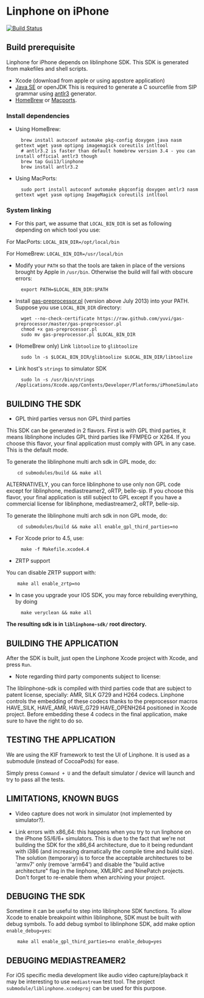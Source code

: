 # Linphone on iPhone

[![Build Status](https://travis-ci.org/BelledonneCommunications/linphone-iphone.svg?branch=master)](https://travis-ci.org/BelledonneCommunications/linphone-iphone)

## Build prerequisite

Linphone for iPhone depends on liblinphone SDK. This SDK is generated from makefiles and shell scripts.

* Xcode (download from apple or using appstore application)
* [Java SE](http://www.oracle.com/technetwork/java/javase/downloads/index.html) or openJDK
 This is required to generate a C sourcefile from SIP grammar using [antlr3](http://www.antlr3.org/) generator.
* [HomeBrew](http://brew.sh) or [Macports](http://www.macports.org/).


### Install dependencies

* Using HomeBrew:

        brew install autoconf automake pkg-config doxygen java nasm gettext wget yasm optipng imagemagick coreutils intltool
        # antlr3.2 is faster than default homebrew version 3.4 - you can install official antlr3 though
        brew tap Gui13/linphone
        brew install antlr3.2

* Using MacPorts:

        sudo port install autoconf automake pkgconfig doxygen antlr3 nasm gettext wget yasm optipng ImageMagick coreutils intltool

### System linking

* For this part, we assume that `LOCAL_BIN_DIR` is set as following depending on which tool you use:

 For MacPorts: `LOCAL_BIN_DIR=/opt/local/bin`

 For HomeBrew: `LOCAL_BIN_DIR=/usr/local/bin`

* Modify your `PATH` so that the tools are taken in place of the versions brought by Apple in `/usr/bin`. Otherwise the build will fail with obscure errors:

        export PATH=$LOCAL_BIN_DIR:$PATH

* Install [gas-preprocessor.pl](http://github.com/yuvi/gas-preprocessor/) (version above July 2013) into your PATH. Suppose you use `LOCAL_BIN_DIR` directory:

        wget --no-check-certificate https://raw.github.com/yuvi/gas-preprocessor/master/gas-preprocessor.pl
        chmod +x gas-preprocessor.pl
        sudo mv gas-preprocessor.pl $LOCAL_BIN_DIR

* (HomeBrew only) Link `libtoolize` to `glibtoolize`

        sudo ln -s $LOCAL_BIN_DIR/glibtoolize $LOCAL_BIN_DIR/libtoolize

* Link host's `strings` to simulator SDK

        sudo ln -s /usr/bin/strings /Applications/Xcode.app/Contents/Developer/Platforms/iPhoneSimulator.platform/Developer/usr/bin/strings


## BUILDING THE SDK

* GPL third parties versus non GPL third parties

 This SDK can be generated in 2 flavors. First is with GPL third parties, it means liblinphone includes GPL third parties like FFMPEG or X264.
 If you choose this flavor, your final application must comply with GPL in any case. This is the default mode.

 To generate the liblinphone multi arch sdk in GPL mode, do:

        cd submodules/build && make all

 ALTERNATIVELY, you can force liblinphone to use only non GPL code except for liblinphone, mediastreamer2, oRTP, belle-sip.
 If you choose this flavor, your final application  is still subject to GPL except if you have a commercial license for liblinphone, mediastreamer2, oRTP, belle-sip.

 To generate the liblinphone multi arch sdk in non GPL mode, do:

        cd submodules/build && make all enable_gpl_third_parties=no

* For Xcode prior to 4.5, use:

        make -f Makefile.xcode4.4

* ZRTP support

 You can disable ZRTP support with:

        make all enable_zrtp=no

* In case you upgrade your IOS SDK, you may force rebuilding everything, by doing

        make veryclean && make all

**The resulting sdk is in `liblinphone-sdk/` root directory.**

## BUILDING THE APPLICATION

After the SDK is built, just open the Linphone Xcode project with Xcode, and press `Run`.

* Note regarding third party components subject to license:

 The liblinphone-sdk is compiled with third parties code that are subject to patent license, specially: AMR, SILK G729 and H264 codecs.
 Linphone controls the embedding of these codecs thanks to the preprocessor macros HAVE_SILK, HAVE_AMR, HAVE_G729 HAVE_OPENH264 positioned in Xcode project.
 Before embedding these 4 codecs in the final application, make sure to have the right to do so.

## TESTING THE APPLICATION

We are using the KIF framework to test the UI of Linphone. It is used as a submodule (instead of CocoaPods) for ease.

Simply press `Command + U` and the default simulator / device will launch and try to pass all the tests.


## LIMITATIONS, KNOWN BUGS

* Video capture does not work in simulator (not implemented by simulator?).

* Link errors with x86_64: this happens when you try to run linphone on the iPhone 5S/6/6+ simulators.
  This is due to the fact that we're not building the SDK for the x86_64 architecture, due to it being redundant with i386 (and increasing dramatically the compile time and build size).
  The solution (temporary) is to force the acceptable architectures to be 'armv7' only (remove 'arm64') and disable the "build active architecture" flag in the linphone, XMLRPC and NinePatch projects.
  Don't forget to re-enable them when archiving your project.

## DEBUGING THE SDK

Sometime it can be useful to step into liblinphone SDK functions. To allow Xcode to enable breakpoint within liblinphone, SDK must be built with debug symbols.
To add debug symbol to liblinphone SDK, add make option `enable_debug=yes`:

        make all enable_gpl_third_parties=no enable_debug=yes

## DEBUGING MEDIASTREAMER2

For iOS specific media development like audio video capture/playback it may be interesting to use `mediastream` test tool.
The project `submodule/liblinphone.xcodeproj` can be used for this purpose.
